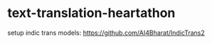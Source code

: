 # text-translation-heartathon



setup indic trans models:  https://github.com/AI4Bharat/IndicTrans2